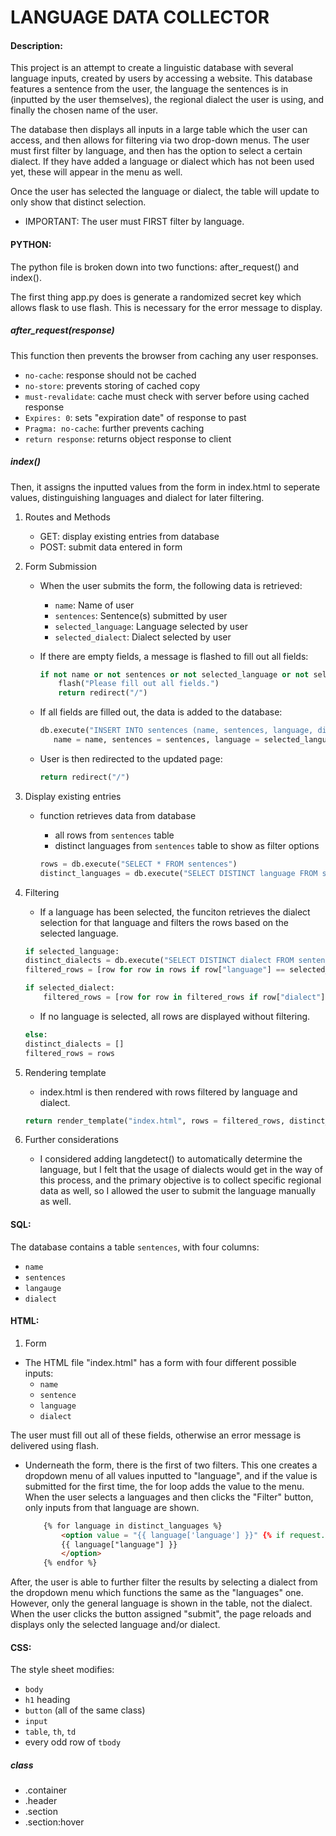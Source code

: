 # LANGUAGE DATA COLLECTOR

#### Description:
This project is an attempt to create a linguistic database with several language inputs, created by users by accessing a website.
This database features a sentence from the user, the language the sentences is in (inputted by the user themselves), the regional dialect the user is using, and
finally the chosen name of the user.

The database then displays all inputs in a large table which the user can access, and then allows for filtering via two drop-down menus.
The user must first filter by language, and then has the option to select a certain dialect. If they have added a language or dialect
which has not been used yet, these will appear in the menu as well.

Once the user has selected the language or dialect, the table will update to only show that distinct selection.

- IMPORTANT: The user must FIRST filter by language.



#### PYTHON:
The python file is broken down into two functions: after_request() and index().

The first thing app.py does is generate a randomized secret key which allows flask to use flash. This is necessary for the
error message to display.

##### after_request(response)
This function then prevents the browser from caching any user responses.
- `no-cache`: response should not be cached
- `no-store`: prevents storing of cached copy
- `must-revalidate`: cache must check with server before using cached response
- `Expires: 0`: sets "expiration date" of response to past
- `Pragma: no-cache`: further prevents caching
- `return response`: returns object response to client


##### index()
Then, it assigns the inputted values from the form in index.html to seperate values, distinguishing languages
and dialect for later filtering.

1. Routes and Methods
    - GET: display existing entries from database
    - POST: submit data entered in form

2. Form Submission
    - When the user submits the form, the following data is retrieved: <br>
        - `name`: Name of user <br>
        - `sentences`: Sentence(s) submitted by user <br>
        - `selected_language`: Language selected by user <br>
        - `selected_dialect`: Dialect selected by user <br>

    - If there are empty fields, a message is flashed to fill out all fields:


        ```python
        if not name or not sentences or not selected_language or not selected_dialect:
            flash("Please fill out all fields.")
            return redirect("/")
        ```

    - If all fields are filled out, the data is added to the database:


        ```python
        db.execute("INSERT INTO sentences (name, sentences, language, dialect) VALUES (:name, :sentences, :language, :dialect)",
           name = name, sentences = sentences, language = selected_language, dialect = selected_dialect)
        ```


    - User is then redirected to the updated page:

        ```python
        return redirect("/")
        ```


3. Display existing entries
    - function retrieves data from database
        - all rows from `sentences` table
        - distinct languages from `sentences` table to show as filter options

        ```python
        rows = db.execute("SELECT * FROM sentences")
        distinct_languages = db.execute("SELECT DISTINCT language FROM sentences")
        ```
4. Filtering
    - If a language has been selected, the funciton retrieves the dialect selection for that language and filters the rows based on the selected language.
    ```python
    if selected_language:
    distinct_dialects = db.execute("SELECT DISTINCT dialect FROM sentences WHERE language = :language", language = selected_language)
    filtered_rows = [row for row in rows if row["language"] == selected_language]

    if selected_dialect:
        filtered_rows = [row for row in filtered_rows if row["dialect"] == selected_dialect]
    ```

    - If no language is selected, all rows are displayed without filtering.
    ```python
    else:
    distinct_dialects = []
    filtered_rows = rows
    ```

5. Rendering template
    - index.html is then rendered with rows filtered by language and dialect.
    ```python
    return render_template("index.html", rows = filtered_rows, distinct_languages = distinct_languages, distinct_dialects = distinct_dialects, selected_dialect = selected_dialect)
    ```

6. Further considerations
    - I considered adding langdetect() to automatically determine the language, but I felt that the usage of dialects would
    get in the way of this process, and the primary objective is to collect specific regional data as well, so I allowed the user
    to submit the language manually as well.

#### SQL:

The database contains a table `sentences`, with four columns:
- `name`
- `sentences`
- `langauge`
- `dialect`

#### HTML:

1. Form
- The HTML file "index.html" has a form with four different possible inputs:
    - `name`
    - `sentence`
    - `language`
    - `dialect`

The user must fill out all of these fields, otherwise an error message is delivered using flash.

- Underneath the form, there is the first of two filters. This one creates a dropdown menu of all values inputted to "language",
and if the value is submitted for the first time, the for loop adds the value to the menu. When the user selects a languages and then
clicks the "Filter" button, only inputs from that language are shown.

    ```HTML
        {% for language in distinct_languages %}
            <option value = "{{ language['language'] }}" {% if request.args.get("language") == language["language"] %}selected{% endif %}>
            {{ language["language"] }}
            </option>
        {% endfor %}
    ```

After, the user is able to further filter the results by selecting a dialect from the dropdown menu which functions the same as the
"languages" one. However, only the general language is shown in the table, not the dialect. When the user clicks the button assigned
"submit", the page reloads and displays only the selected language and/or dialect.

#### CSS:
The style sheet modifies:
- `body`
- `h1` heading
- `button` (all of the same class)
- `input`
- `table`, `th`, `td`
- every odd row of `tbody`

##### class
- .container
- .header
- .section
- .section:hover

